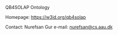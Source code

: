 QB4SOLAP Ontology

Homepage: https://w3id.org/qb4solap 

Contact: Nurefsan Gur e-mail: nurefsan@cs.aau.dk
